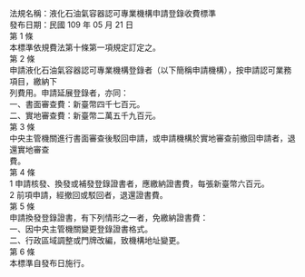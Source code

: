 法規名稱：液化石油氣容器認可專業機構申請登錄收費標準  
發布日期：民國 109 年 05 月 21 日  
第 1 條  
本標準依規費法第十條第一項規定訂定之。  
第 2 條  
申請液化石油氣容器認可專業機構登錄者（以下簡稱申請機構），按申請認可業務項目，繳納下  
列費用。申請延展登錄者，亦同：  
一、書面審查費：新臺幣四千七百元。  
二、實地審查費：新臺幣二萬五千九百元。  
第 3 條  
中央主管機關進行書面審查後駁回申請，或申請機構於實地審查前撤回申請者，退還實地審查  
費。  
第 4 條  
1 申請核發、換發或補發登錄證書者，應繳納證書費，每張新臺幣六百元。  
2 前項申請，經撤回或駁回者，退還證書費。  
第 5 條  
申請換發登錄證書，有下列情形之一者，免繳納證書費：  
一、因中央主管機關變更登錄證書格式。  
二、行政區域調整或門牌改編，致機構地址變更。  
第 6 條  
本標準自發布日施行。  


